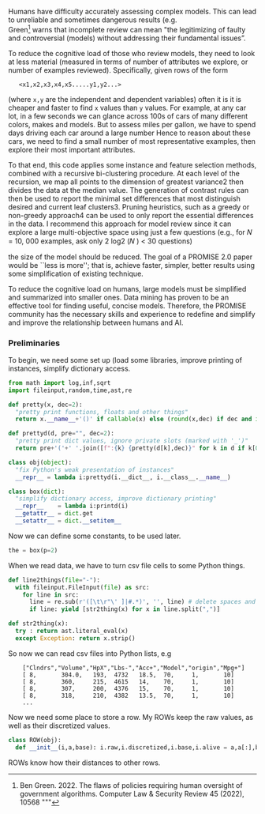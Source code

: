 Humans have difficulty accurately assessing complex models. This can
lead to unreliable and sometimes dangerous results (e.g.  
Green[^Green22] warns that incomplete review can mean "the legitimizing of faulty and
controversial (models) without addressing their fundamental issues”.

To reduce the cognitive load of those who review models, they need to look
at less material (measured in terms of number of attributes we explore,
or number of examples reviewed).  Specifically, given  rows of the form

       <x1,x2,x3,x4,x5.....y1,y2...>

(where `x,y` are the independent and dependent variables) often it is
it is cheaper and faster to  find  `x` values than `y` values. For
example, at any car lot, in a few seconds we can glance across 100s of
cars of many different colors, makes and models. But to assess miles
per gallon, we have to spend days driving each car around a large
number Hence to reason about these cars, we need to find a small
number of most representative examples, then explore their most
important attributes.

To that end, this code applies some instance and feature selection
methods, combined with a recursive bi-clustering procedure.  At each
level of the recursion, we map all points to the dimension of greatest
variance2 then divides the data at the median value. The generation of
contrast rules can then be used to report the minimal set differences
that most distinguish desired and current leaf clusters3. Pruning
heuristics, such as a greedy or non-greedy approach4 can be used to
only report the essential differences in the data. I recommend this
approach for model review since it can explore a large multi-objective
space using just a few questions (e.g., for 𝑁 = 10, 000 examples, ask
only 2 log2 (𝑁 ) < 30 questions)

the size of the model should be reduced.  The goal of a PROMISE 2.0
paper would be ``less is more''; that is, achieve faster, simpler,
better results using some simplification of existing technique.

To reduce the cognitive load on humans, large models must be
simplified and summarized into smaller ones.  Data mining has proven
to be an effective tool for finding useful, concise models. Therefore,
the PROMISE community has the necessary skills and experience to
redefine and simplify and improve the relationship between humans and
AI.

### Preliminaries 
To begin, we need some set up (load some libraries, improve printing
of instances, simplify dictionary access.

```python
from math import log,inf,sqrt 
import fileinput,random,time,ast,re

def pretty(x, dec=2): 
  "pretty print functions, floats and other things"
  return x.__name__+'()' if callable(x) else (round(x,dec) if dec and isinstance(x,float) else x)

def prettyd(d, pre="", dec=2): 
  "pretty print dict values, ignore private slots (marked with '_')"
  return pre+'('+' '.join([f":{k} {pretty(d[k],dec)}" for k in d if k[0]=="_"])+')'

class obj(object): 
  "fix Python's weak presentation of instances"
  __repr__ = lambda i:prettyd(i.__dict__, i.__class__.__name__)

class box(dict):
  "simplify dictionary access, improve dictionary printing"
  __repr__    = lambda i:printd(i)
  __getattr__ = dict.get
  __setattr__ = dict.__setitem__
```

Now we can define some constants, to be used later.

```python
the = box(p=2)
```

When we read data, we have to turn csv file cells to 
some Python things.

```python
def line2things(file="-"):
  with fileinput.FileInput(file) as src:
    for line in src:
      line = re.sub(r'([\t\r"\' ]|#.*)', '', line) # delete spaces and comments
      if line: yield [str2thing(x) for x in line.split(",")]

def str2thing(x):
  try : return ast.literal_eval(x)
  except Exception: return x.strip()
```

So now we can read csv files into Python lists, e.g

        ["Clndrs","Volume","HpX","Lbs-","Acc+","Model","origin","Mpg+"]
        [ 8,       304.0,   193,  4732   18.5,  70,     1,       10]
        [ 8,       360,     215,  4615   14,    70,     1,       10]
        [ 8,       307,     200,  4376   15,    70,     1,       10]
        [ 8,       318,     210,  4382   13.5,  70,     1,       10]
        ...

Now we need some place to store a row. My ROWs keep the raw values, as well as their discretized
values.

```python
class ROW(obj):
  def __init__(i,a,base): i.raw,i.discretized,i.base,i.alive = a,a[:],base,True
```

ROWs know how their distances to other rows. 


[^Green22]: Ben Green. 2022. The flaws of policies requiring
human oversight of government algorithms. Computer Law &
Security Review 45 (2022), 10568 """  

